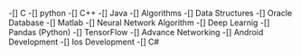 -[] C
-[] python
-[] C++
-[] Java
-[] Algorithms
-[] Data Structures
-[] Oracle Database
-[] Matlab
-[] Neural Network Algorithm
-[] Deep Learnig
-[] Pandas (Python)
-[] TensorFlow
-[] Advance Networking
-[] Android Development
-[] Ios Development
-[] C#